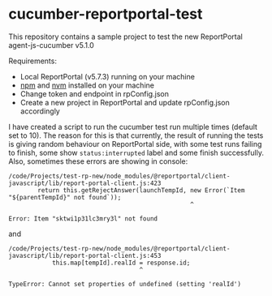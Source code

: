 # cucumber-reportportal-test
This repository contains a sample project to test the new ReportPortal agent-js-cucumber v5.1.0


Requirements:
- Local ReportPortal (v5.7.3) running on your machine
- [npm](https://docs.npmjs.com/downloading-and-installing-node-js-and-npm) and [nvm](https://github.com/nvm-sh/nvm) installed on your machine
- Change token and endpoint in rpConfig.json
- Create a new project in ReportPortal and update rpConfig.json accordingly


I have created a script to run the cucumber test run multiple times (default set to 10). The reason for this is that currently, the result of running the tests is giving random behaviour on ReportPortal side, with some test runs failing to finish, some show `status:interrupted` label and some finish successfully.
Also, sometimes these errors are showing in console:

```
/code/Projects/test-rp-new/node_modules/@reportportal/client-javascript/lib/report-portal-client.js:423
        return this.getRejectAnswer(launchTempId, new Error(`Item "${parentTempId}" not found`));
                                                  ^

Error: Item "sktwi1p31lc3mry3l" not found
```

and

```
/code/Projects/test-rp-new/node_modules/@reportportal/client-javascript/lib/report-portal-client.js:453
            this.map[tempId].realId = response.id;
                                    ^

TypeError: Cannot set properties of undefined (setting 'realId')
```
